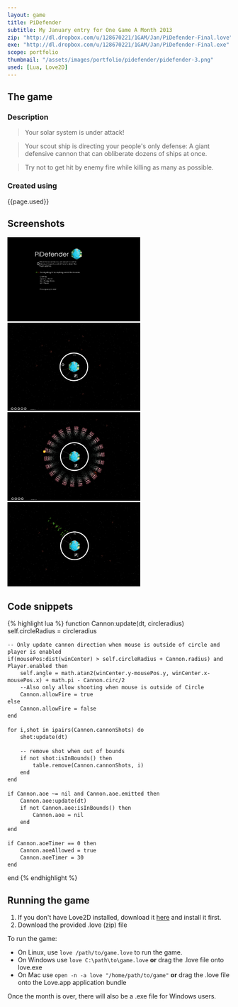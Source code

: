```yaml
---
layout: game
title: PiDefender
subtitle: My January entry for One Game A Month 2013
zip: "http://dl.dropbox.com/u/128670221/1GAM/Jan/PiDefender-Final.love"
exe: "http://dl.dropbox.com/u/128670221/1GAM/Jan/PiDefender-Final.exe"
scope: portfolio
thumbnail: "/assets/images/portfolio/pidefender/pidefender-3.png"
used: [Lua, Love2D]
---
```


## The game ##

### Description  ###
>Your solar system is under attack!

>Your scout ship is directing your people's only defense:
>A giant defensive cannon that can obliberate dozens of ships at once.

>Try not to get hit by enemy fire while killing as many as possible.

### Created using ###
{{page.used}}

<h2 id="screenshots">Screenshots</h2>
<a href="/assets/images/portfolio/pidefender/pidefender-1.png"><img src="/assets/images/portfolio/pidefender/pidefender-1.png" alt="screenshot" width="300" /></a>
<a href="/assets/images/portfolio/pidefender/pidefender-2.png"><img src="/assets/images/portfolio/pidefender/pidefender-2.png" alt="screenshot" width="300" /></a>
<a href="/assets/images/portfolio/pidefender/pidefender-3.png"><img src="/assets/images/portfolio/pidefender/pidefender-3.png" alt="screenshot" width="300" /></a>
<a href="/assets/images/portfolio/pidefender/pidefender-4.png"><img src="/assets/images/portfolio/pidefender/pidefender-4.png" alt="screenshot" width="300" /></a>

<h2 id="snippets">Code snippets</h2>

{% highlight lua %}
function Cannon:update(dt, circleradius)
    self.circleRadius = circleradius

    -- Only update cannon direction when mouse is outside of circle and player is enabled
    if(mousePos:dist(winCenter) > self.circleRadius + Cannon.radius) and Player.enabled then
        self.angle = math.atan2(winCenter.y-mousePos.y, winCenter.x-mousePos.x) + math.pi - Cannon.circ/2
        --Also only allow shooting when mouse is outside of Circle
        Cannon.allowFire = true
    else
        Cannon.allowFire = false
    end

    for i,shot in ipairs(Cannon.cannonShots) do
        shot:update(dt)

        -- remove shot when out of bounds
        if not shot:isInBounds() then
            table.remove(Cannon.cannonShots, i)
        end
    end

    if Cannon.aoe ~= nil and Cannon.aoe.emitted then
        Cannon.aoe:update(dt)
        if not Cannon.aoe:isInBounds() then
            Cannon.aoe = nil
        end
    end

    if Cannon.aoeTimer == 0 then
        Cannon.aoeAllowed = true
        Cannon.aoeTimer = 30
    end

end
{% endhighlight %}

<h2 id="download">Running the game</h2>

1. If you don't have Love2D installed, download it [here](http://love2d.org) and install it first.
2. Download the provided .love (zip) file

To run the game:

 * On Linux, use `love /path/to/game.love` to run the game.
 * On Windows use `love C:\path\to\game.love` **or** drag the .love file onto love.exe
 * On Mac use `open -n -a love "/home/path/to/game"` **or** drag the .love file onto the Love.app application bundle

Once the month is over, there will also be a .exe file for Windows users. 
